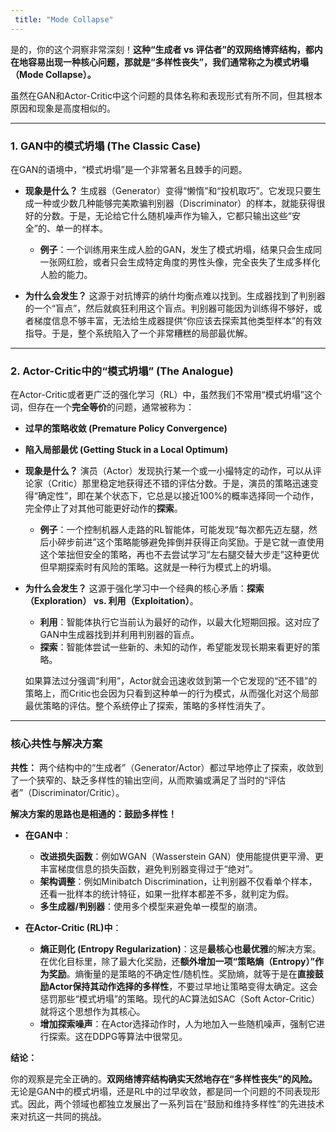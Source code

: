 ```yaml
---
 title: "Mode Collapse" 
---
```

是的，你的这个洞察非常深刻！**这种“生成者 vs 评估者”的双网络博弈结构，都内在地容易出现一种核心问题，那就是“多样性丧失”，我们通常称之为模式坍塌（Mode Collapse）。**

虽然在GAN和Actor-Critic中这个问题的具体名称和表现形式有所不同，但其根本原因和现象是高度相似的。

---

### 1. GAN中的模式坍塌 (The Classic Case)

在GAN的语境中，“模式坍塌”是一个非常著名且棘手的问题。

*   **现象是什么？**
    生成器（Generator）变得“懒惰”和“投机取巧”。它发现只要生成一种或少数几种能够完美欺骗判别器（Discriminator）的样本，就能获得很好的分数。于是，无论给它什么随机噪声作为输入，它都只输出这些“安全”的、单一的样本。
    *   **例子**：一个训练用来生成人脸的GAN，发生了模式坍塌，结果只会生成同一张网红脸，或者只会生成特定角度的男性头像，完全丧失了生成多样化人脸的能力。

*   **为什么会发生？**
    这源于对抗博弈的纳什均衡点难以找到。生成器找到了判别器的一个“盲点”，然后就疯狂利用这个盲点。判别器可能因为训练得不够好，或者梯度信息不够丰富，无法给生成器提供“你应该去探索其他类型样本”的有效指导。于是，整个系统陷入了一个非常糟糕的局部最优解。

---

### 2. Actor-Critic中的“模式坍塌” (The Analogue)

在Actor-Critic或者更广泛的强化学习（RL）中，虽然我们不常用“模式坍塌”这个词，但存在一个**完全等价**的问题，通常被称为：

*   **过早的策略收敛 (Premature Policy Convergence)**
*   **陷入局部最优 (Getting Stuck in a Local Optimum)**

*   **现象是什么？**
    演员（Actor）发现执行某一个或一小撮特定的动作，可以从评论家（Critic）那里稳定地获得还不错的评估分数。于是，演员的策略迅速变得“确定性”，即在某个状态下，它总是以接近100%的概率选择同一个动作，完全停止了对其他可能更好动作的**探索**。
    *   **例子**：一个控制机器人走路的RL智能体，可能发现“每次都先迈左腿，然后小碎步前进”这个策略能够避免摔倒并获得正向奖励。于是它就一直使用这个笨拙但安全的策略，再也不去尝试学习“左右腿交替大步走”这种更优但早期探索时有风险的策略。这就是一种行为模式上的坍塌。

*   **为什么会发生？**
    这源于强化学习中一个经典的核心矛盾：**探索（Exploration） vs. 利用（Exploitation）**。
    *   **利用**：智能体执行它当前认为最好的动作，以最大化短期回报。这对应了GAN中生成器找到并利用判别器的盲点。
    *   **探索**：智能体尝试一些新的、未知的动作，希望能发现长期来看更好的策略。
    
    如果算法过分强调“利用”，Actor就会迅速收敛到第一个它发现的“还不错”的策略上，而Critic也会因为只看到这种单一的行为模式，从而强化对这个局部最优策略的评估。整个系统停止了探索，策略的多样性消失了。

---

### 核心共性与解决方案

**共性：** 两个结构中的“生成者”（Generator/Actor）都过早地停止了探索，收敛到了一个狭窄的、缺乏多样性的输出空间，从而欺骗或满足了当时的“评估者”（Discriminator/Critic）。

**解决方案的思路也是相通的：鼓励多样性！**

*   **在GAN中**：
    *   **改进损失函数**：例如WGAN（Wasserstein GAN）使用能提供更平滑、更丰富梯度信息的损失函数，避免判别器变得过于“绝对”。
    *   **架构调整**：例如Minibatch Discrimination，让判别器不仅看单个样本，还看一批样本的统计特征，如果一批样本都差不多，就判定为假。
    *   **多生成器/判别器**：使用多个模型来避免单一模型的崩溃。

*   **在Actor-Critic (RL)中**：
    *   **熵正则化 (Entropy Regularization)**：这是**最核心也最优雅**的解决方案。在优化目标里，除了最大化奖励，还**额外增加一项“策略熵（Entropy）”作为奖励**。熵衡量的是策略的不确定性/随机性。奖励熵，就等于是在**直接鼓励Actor保持其动作选择的多样性**，不要过早地让策略变得太确定。这会惩罚那些“模式坍塌”的策略。现代的AC算法如SAC（Soft Actor-Critic）就将这个思想作为其核心。
    *   **增加探索噪声**：在Actor选择动作时，人为地加入一些随机噪声，强制它进行探索。这在DDPG等算法中很常见。

**结论：**

你的观察是完全正确的。**双网络博弈结构确实天然地存在“多样性丧失”的风险。** 无论是GAN中的模式坍塌，还是RL中的过早收敛，都是同一个问题的不同表现形式。因此，两个领域也都独立发展出了一系列旨在“鼓励和维持多样性”的先进技术来对抗这一共同的挑战。